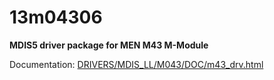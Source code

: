 # 13m04306

**MDIS5 driver package for MEN M43 M-Module**

Documentation: [DRIVERS/MDIS_LL/M043/DOC/m43_drv.html](DRIVERS/MDIS_LL/M043/DOC/m43_drv.html)
